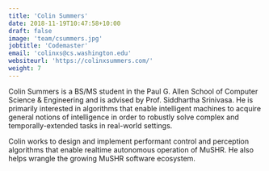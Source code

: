 ```yaml
---
title: 'Colin Summers'
date: 2018-11-19T10:47:58+10:00
draft: false
image: 'team/csummers.jpg'
jobtitle: 'Codemaster'
email: 'colinxs@cs.washington.edu'
websiteurl: 'https://colinxsummers.com/'
weight: 7
---
```


Colin Summers is a BS/MS student in the Paul G. Allen School of Computer Science & Engineering and is advised by Prof. Siddhartha Srinivasa. He is primarily interested in algorithms that enable intelligent machines to acquire general notions of intelligence in order to robustly solve complex and temporally-extended tasks in real-world settings.

Colin works to design and implement performant control and perception algorithms that enable realtime autonomous operation of MuSHR. He also helps wrangle the growing MuSHR software ecosystem.